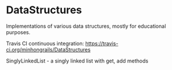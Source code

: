 DataStructures
==============

Implementations of various data structures, mostly for educational purposes.

Travis CI continuous integration: https://travis-ci.org/minhongrails/DataStructures

SinglyLinkedList - a singly linked list with get, add methods
